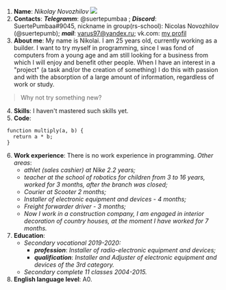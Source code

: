 1. **Name**: *Nikolay Novozhilov* ![](https://avatars.githubusercontent.com/u/118540482?s=400&u=62fe845565915113365c478ac806f4fc0090dbfd&v=4)
2. **Contacts**: ***Telegramm***: @suertepumbaa ; ***Discord***: SuertePumbaa#9045, nickname in group(rs-school): Nicolas Novozhilov (@suertepumb); ***mail***: varus97@yandex.ru; vk.com: [my profil](https://vk.com/suertepumbaa)
3. **About me**: My name is Nikolai. I am 25 years old, currently working as a builder. I want to try myself in programming, since I was fond of computers from a young age and am still looking for a business from which I will enjoy and benefit other people. When I have an interest in a "project" (a task and/or the creation of something) I do this with passion and with the absorption of a large amount of information, regardless of work or study.
>Why not try something new?
4. **Skills**: I haven't mastered such skills yet.
5. **Code**:
```
 function multiply(a, b) {
   return a * b;
 }
```
6. **Work experience**: There is no work experience in programming.
*Other areas*:
   * *athlet (sales cashier) at Nike 2.2 years;*
   * *teacher at the school of robotics for children from 3 to 16 years, worked for 3 months, after the branch was closed;*
   * *Courier at Scooter 2 months;* 
   * *Installer of electronic equipment and devices - 4 months;*
   * *Freight forwarder driver - 3 months;*
   * *Now I work in a construction company, I am engaged in interior decoration of country houses, at the moment I have worked for 7 months.*
7. **Education**:
   * *Secondary vocational 2019-2020:*
        * ***profession***: *Installer of radio-electronic equipment and devices;*
        * ***qualification***: *Installer and Adjuster of electronic equipment and devices of the 3rd category.*
   * *Secondary complete 11 classes 2004-2015.*
8. **English language level**: A0.
